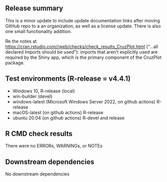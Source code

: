 ## Release summary
This is a minor update to include update documentation links after moving GitHub repo to a an organization, as well as a license update. There is also one small functionality addition. 

Re the notes at https://cran.rstudio.com//web/checks/check_results_CruzPlot.html ("...all declared Imports should be used"): imports that aren't explicitly used are required by the Shiny app, which is the primary component of the CruzPlot package.

## Test environments (R-release = v4.4.1)
* Windows 10, R-release (local)
* win-builder (devel)
* windows-latest (Microsoft Windows Server 2022, on github actions) R-release
* macOS-latest (on github actions) R-release
* ubuntu 20.04 (on github actions) R-devel and release

## R CMD check results
There were no ERRORs, WARNINGs, or NOTEs

## Downstream dependencies
No downstream dependencies
